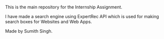 This is the main repository for the Internship Assignment.

I have made a search engine using ExpertRec API which is used for making search boxes for Websites and Web Apps.

Made by Sumith Singh.


